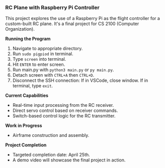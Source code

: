 ### RC Plane with Raspberry Pi Controller

This project explores the use of a Raspberry Pi as the flight controller for a custom-built RC plane. It's a final project for CS 2100 (Computer Organization).

**Running the Program**
1. Navigate to appropriate directory.
2. Run `sudo pigpiod` in terminal.
3. Type `screen` into terminal.
4. Hit `ENTER` to enter screen.
5. Run main.py with `python3 main.py` or `py main.py`.
6. Detach screen with `CTRL+A` then `CTRL+D`.
7. Disconnect the SSH connection: If in VSCode, close window. If in terminal, type `exit`.

**Current Capabilities**

* Real-time input processing from the RC receiver.
* Direct servo control based on receiver commands.
* Switch-based control logic for the RC transmitter.

**Work in Progress**

* Airframe construction and assembly.

**Project Completion**

* Targeted completion date: April 25th.
* A demo video will showcase the final project in action.

